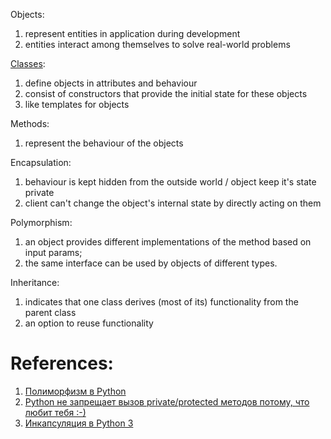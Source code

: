 Objects:
1. represent entities in application during development
2. entities interact among themselves to solve real-world problems

[Classes](Classes):
1. define objects in attributes and behaviour
2. consist of constructors that provide the initial state for these objects
3. like templates for objects

Methods:
1. represent the behaviour of the objects

Encapsulation:
1. behaviour is kept hidden from the outside world / object keep it's state private
2. client can't change the object's internal state by directly acting on them 

Polymorphism:
1. an object provides different implementations of the method based on input params;
2. the same interface can be used by objects of different types.

Inheritance:
1. indicates that one class derives (most of its) functionality from the parent class
2. an option to reuse functionality 


# References:

1. [Полиморфизм в Python](https://habr.com/ru/articles/552922/)
2. [Python не запрещает вызов private/protected методов потому, что любит тебя :-)](https://habr.com/ru/articles/457034/)
3. [Инкапсуляция в Python 3](https://habr.com/ru/articles/444338/)